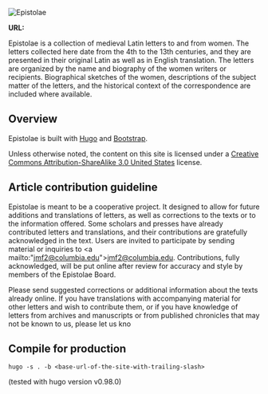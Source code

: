 ![Epistolae](https://raw.githubusercontent.com/ccnmtl/epistolae/master/static/img/banner-front-logo.png)  

**URL:** 

Epistolae is a collection of medieval Latin letters to and from women.  The letters collected here date from the 4th to the 13th centuries, and they are presented in their original Latin as well as in English translation.  The letters are organized by the name and biography of the women writers or recipients.  Biographical sketches of the women, descriptions of the subject matter of the letters, and the historical context of the correspondence are included where available.


## Overview

Epistolae is built with [Hugo](https://gohugo.io/) and [Bootstrap](http://getbootstrap.com/).

Unless otherwise noted, the content on this site is licensed under a [Creative Commons Attribution-ShareAlike 3.0 United States](http://creativecommons.org/licenses/by-sa/3.0/us/) license.

## Article contribution guideline

Epistolae is meant to be a cooperative project. It designed to allow for future additions and translations of letters, as well as corrections to the texts or to the information offered. Some scholars and presses have already contributed letters and translations, and their contributions are gratefully acknowledged in the text. Users are invited to participate by sending material or inquiries to <a mailto:"jmf2@columbia.edu">jmf2@columbia.edu</a>. Contributions, fully acknowledged, will be put online after review for accuracy and style by members of the Epistolae Board.

Please send suggested corrections or additional information about the texts already online. If you have translations with accompanying material for other letters and wish to contribute them, or if you have knowledge of letters from archives and manuscripts or from published chronicles that may not be known to us, please let us kno

## Compile for production

```
hugo -s . -b <base-url-of-the-site-with-trailing-slash>
```

(tested with hugo version v0.98.0)